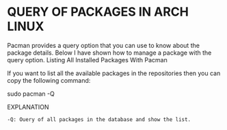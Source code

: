 # QUERY OF PACKAGES IN ARCH LINUX

Pacman provides a query option that you can use to know about the package details. Below I have shown how to manage a package with the query option.
Listing All Installed Packages With Pacman

If you want to list all the available packages in the repositories then you can copy the following command:

sudo pacman -Q

EXPLANATION

    -Q: Ouery of all packages in the database and show the list.
